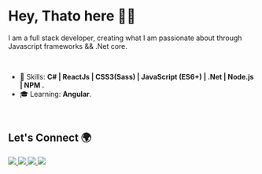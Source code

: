 # Hey, Thato here 👋🏾

<p>
 I am a full stack developer, creating what I am passionate about through Javascript frameworks && .Net core. 
</p>

<br>

- :rocket: Skills: <strong> C# | ReactJs | CSS3(Sass) | JavaScript (ES6+) | .Net | Node.js | NPM  .</strong>
- :mortar_board: Learning: <strong>Angular</strong>.

<br>

 ## Let's Connect :earth_africa:
<p align="left">
  <a href="mailto:thatokamomotaung@gmail.com">
    <img src="https://img.shields.io/badge/-thatokamomotaung@gmail.com-6633cc?style=flat-square&logo=Gmail&logoColor=white&link=mailto:thatokamomotaung@gmail.com" />
  </a>
  <a href="https://www.linkedin.com/in/thato-motaung-3a727814a/">
    <img src="https://img.shields.io/badge/-Thato%20Motaung-6633cc?style=flat-square&logo=Linkedin&logoColor=white&link=https://www.linkedin.com/in/thato-motaung-3a727814a/" />
  </a>
<a href="https://twitter.com/_thatomotaung/?tab=follow">
 <img src="https://img.shields.io/twitter/follow/_thatomotaung?label=follow&style=social"/>
</a>
  <a href="https://github.com/ThisThato/?tab=follow">
    <img src="https://img.shields.io/github/followers/ThisThato?label=Follow&style=social" />
  </a>
</p>
